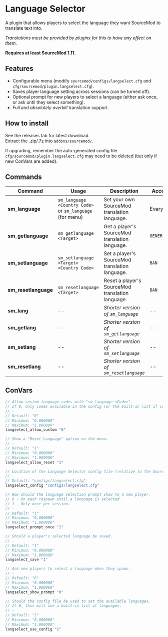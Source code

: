 # Language Selector
A plugin that allows players to select the language they want SourceMod to translate text into.  

*Translations must be provided by plugins for this to have any effect on them.*  

**Requires at least SourceMod 1.11.**

## Features
- Configurable menu (modify `sourcemod/configs/langselect.cfg` and `cfg/sourcemod/plugin.langselect.cfg`).
- Saves player language setting across sessions (can be turned off).
- Optional prompt for new players to select a language (either ask once, or ask until they select something).
- Full and *absolutely overkill* translation support.

## How to install
See the releases tab for latest download.  
Extract the .zip/.7z into `addons/sourcemod/`.  

If upgrading, remember the auto-generated config file `cfg/sourcemod/plugin.langselect.cfg` may need to be deleted (but only if new ConVars are added).  

## Commands
| Command | Usage | Description | Access |
| --- | --- | --- | --- |
| **sm_language** | `sm_language <Country Code>` or `sm_language` (for menu) | Set your own SourceMod translation language. | Everyone |
| **sm_getlanguage** | `sm_getlanguage <Target>` | Get a player\'s SourceMod translation language. | `GENERIC` |
| **sm_setlanguage** | `sm_setlanguage <Target> <Country Code>` | Set a player\'s SourceMod translation language. | `BAN` |
| **sm_resetlanguage** | `sm_resetlanguage <Target>` | Reset a player\'s SourceMod translation language. | `BAN` |
| **sm_lang** | -- | *Shorter version of `sm_language`* | -- |
| **sm_getlang** | -- | *Shorter version of `sm_getlanguage`* | -- |
| **sm_setlang** | -- | *Shorter version of `sm_setlanguage`* | -- |
| **sm_resetlang** | -- | *Shorter version of `sm_resetlanguage`* | -- |  

## ConVars
```c
// Allow custom language codes with "sm_language <Code>".
// If 0, only codes available in the config (or the built-in list if config is disabled) are permitted.
// -
// Default: "0"
// Minimum: "0.000000"
// Maximum: "1.000000"
langselect_allow_custom "0"

// Show a "Reset Language" option on the menu.
// -
// Default: "1"
// Minimum: "0.000000"
// Maximum: "1.000000"
langselect_allow_reset "1"

// Location of the Language Selector config file (relative to the SourceMod directory).
// -
// Default: "configs/langselect.cfg"
langselect_config "configs/langselect.cfg"

// How should the language selection prompt show to a new player.
// 0 - On each respawn until a language is selected.
// 1 - Only once per session.
// -
// Default: "1"
// Minimum: "0.000000"
// Maximum: "1.000000"
langselect_prompt_once "1"

// Should a player's selected language be saved.
// -
// Default: "1"
// Minimum: "0.000000"
// Maximum: "1.000000"
langselect_save "1"

// Ask new players to select a language when they spawn.
// -
// Default: "0"
// Minimum: "0.000000"
// Maximum: "1.000000"
langselect_show_prompt "0"

// Should the config file be used to set the available languages.
// If 0, this will use a built-in list of languages.
// -
// Default: "1"
// Minimum: "0.000000"
// Maximum: "1.000000"
langselect_use_config "1"
```
